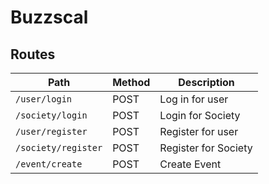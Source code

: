 # Buzzscal

## Routes

Path  |  Method  |  Description
|---- |  ------  |  -----------|
| `/user/login` |  POST  |  Log in for user |
| `/society/login` | POST | Login for Society |
| `/user/register` | POST | Register for user |
| `/society/register` | POST | Register for Society |
| `/event/create` | POST | Create Event |
